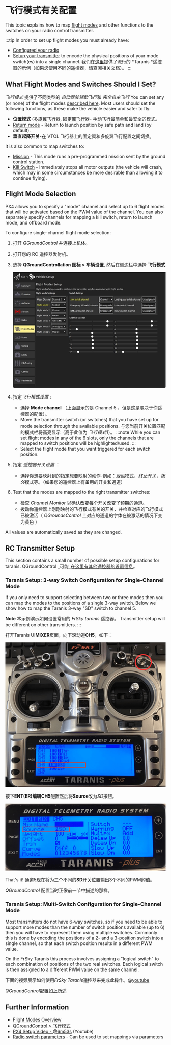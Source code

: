 # 飞行模式有关配置

This topic explains how to map [flight modes](../getting_started/flight_modes.md) and other functions to the switches on your radio control transmitter.

:::tip
In order to set up flight modes you must already have:
- [Configured your radio](../config/radio.md)
- [Setup your transmitter](#rc-transmitter-setup) to encode the physical positions of your mode switch(es) into a single channel. 我们在[这里](#taranis-setup-3-way-switch-configuration-for-single-channel-mode)提供了流行的 *Taranis *遥控器的示例（如果您使用不同的遥控器，请查阅相关文档）。 :::


## What Flight Modes and Switches Should I Set?

*飞行模式* 提供了不同类型的 *自动驾驶辅助飞行*和 *完全自主飞行* You can set any (or none) of the flight modes [described here](../getting_started/flight_modes.md). Most users should set the following functions, as these make the vehicle easier and safer to fly:

- **位置模式** ([多旋翼飞行器](../getting_started/flight_modes.md#position-mode-mc), [固定翼飞行器](../getting_started/flight_modes.md#position-mode-fw)- 手动飞行最简单和最安全的模式。
- [Return mode](../flight_modes/return.md) - Return to launch position by safe path and land (by default).
- **垂直起降开关**-在 VTOL 飞行器上的固定翼和多旋翼飞行配置之间切换。

It is also common to map switches to:

- [Mission](../flight_modes/mission.md) - This mode runs a pre-programmed mission sent by the ground control station.
- <a id="kill_switch"></a> [Kill Switch](../config/safety.md#kill-switch) - Immediately stops all motor outputs (the vehicle will crash, which may in some circumstances be more desirable than allowing it to continue flying).


## Flight Mode Selection

PX4 allows you to specify a "mode" channel and select up to 6 flight modes that will be activated based on the PWM value of the channel. You can also separately specify channels for mapping a kill switch, return to launch mode, and offboard mode.

To configure single-channel flight mode selection:

1. 打开 *QGroundControl* 并连接上机体。
1. 打开您的 RC 遥控器发射机。
1. 选择 **QGroundControllation 图标 > 车辆设置**, 然后在侧边栏中选择 **飞行模式**

   ![飞行模式单通道控制](../../assets/qgc/setup/flight_modes/flight_modes_single_channel.jpg)

1. 指定*飞行模式设置* :
   * 选择 **Mode channel** （上面显示的是 Channel 5 ，但是这是取决于你遥控器的配置）。
   * Move the transmitter switch (or switches) that you have set up for mode selection through the available positions. 与您当前开关位置匹配的模式栏将高亮显示（高于此值为 *飞行模式1*）。 :::note
While you can set flight modes in any of the 6 slots, only the channels that are mapped to switch positions will be highlighted/used.
:::
   * Select the flight mode that you want triggered for each switch position.
1. 指定 *遥控器开关设置* ：
   * 选择你想要映射到的指定想要映射的动作-例如：*返回*模式，*终止开关*，*板外*模式等。（如果您的遥控器上有备用的开关和通道）

1. Test that the modes are mapped to the right transmitter switches:
   * 检查 *Channel Monitor* 以确认改变每个开关改变了预期的通道。
   * 拨动你遥控器上刚刚映射的飞行模式有关的开关，并检查对应的飞行模式已被激活（ *QGroundeControl* 上对应的通道的字体在被激活的情况下变为黄色 ）

All values are automatically saved as they are changed.

## RC Transmitter Setup

This section contains a small number of possible setup configurations for taranis. QGroundControl _可能_在[这里有其他遥控器的设置信息](https://docs.qgroundcontrol.com/master/en/SetupView/FlightModes.html#transmitter-setup)。


<a id="taranis_setup"></a>

### Taranis Setup: 3-way Switch Configuration for Single-Channel Mode

If you only need to support selecting between two or three modes then you can map the modes to the positions of a single 3-way switch. Below we show how to map the Taranis 3-way "SD" switch to channel 5.

**Note** 本示例演示如何设置常用的 *FrSky taranis* 遥控器。 Transmitter setup will be different on other transmitters. :::

打开Taranis UI**MIXER**页面，向下滚动道**CH5**，如下：

![Taranis - Map channel to switch](../../assets/qgc/setup/flight_modes/single_channel_mode_selection_1.png)

按下**ENT(ER)**编辑**CH5**配置然后将**Source**改为*SD*按钮。

![Taranis - Configure channel](../../assets/qgc/setup/flight_modes/single_channel_mode_selection_2.png)

That's it! 通道5现在将为三个不同的**SD**开关位置输出3个不同的PWM的值。

*QGroundControl* 配置当时正像前一节中描述的那样。


### Taranis Setup: Multi-Switch Configuration for Single-Channel Mode

Most transmitters do not have 6-way switches, so if you need to be able to support more modes than the number of switch positions available (up to 6) then you will have to represent them using multiple switches. Commonly this is done by encoding the positions of a 2- and a 3-position switch into a single channel, so that each switch position results in a different PWM value.

On the FrSky Taranis this process involves assigning a "logical switch" to each combination of positions of the two real switches. Each logical switch is then assigned to a different PWM value on the same channel.

下面的视频展示如何使用*FrSky Taranis*遥控器来完成此操作。<!-- \[youtube\](https://youtu.be/scqO7vbH2jo) Video has gone private and is no longer available --><!-- @\[youtube\](https://youtu.be/BNzeVGD8IZI?t=427) - video showing how to set the QGC side - at about 7mins and 3 secs -->@[youtube](https://youtu.be/TFEjEQZqdVA)

*QGroundControl*配置[如上所述](#flight-mode-selection)


## Further Information

* [Flight Modes Overview](../flight_modes/README.md)
* [QGroundControl > 飞行模式](https://docs.qgroundcontrol.com/master/en/SetupView/FlightModes.html#px4-pro-flight-mode-setup)
* [PX4 Setup Video - @6m53s](https://youtu.be/91VGmdSlbo4?t=6m53s) (Youtube)
* [Radio switch parameters](../advanced_config/parameter_reference.md#radio-switches) - Can be used to set mappings via parameters



